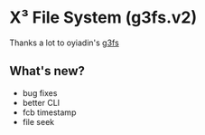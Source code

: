 # X³ File System (g3fs.v2)

Thanks a lot to oyiadin's [g3fs](https://github.com/oyiadin/Schoolworks/tree/master/Operating%20System%20(2019)/g3fs)

## What's new?

- bug fixes
- better CLI
- fcb timestamp
- file seek
